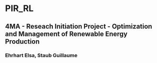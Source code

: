 # PIR_RL
## 4MA - Reseach Initiation Project - Optimization and Management of Renewable Energy Production
### Ehrhart Elsa, Staub Guillaume
